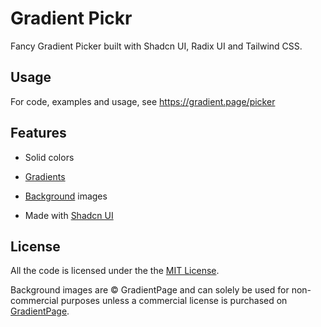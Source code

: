 # Gradient Pickr

Fancy Gradient Picker built with Shadcn UI, Radix UI and Tailwind CSS.

## Usage

For code, examples and usage, see https://gradient.page/picker

## Features

- Solid colors
- [Gradients](https://gradient.page/css/ui-gradients)
- [Background](https://gradient.page/wallpapers) images

- Made with [Shadcn UI](https://github.com/shadcn-ui/ui)

## License

All the code is licensed under the the [MIT License](https://gradient.page/license).

Background images are ©️ GradientPage and can solely be used for non-commercial purposes unless a commercial license is purchased on [GradientPage](https://gradient.page).
